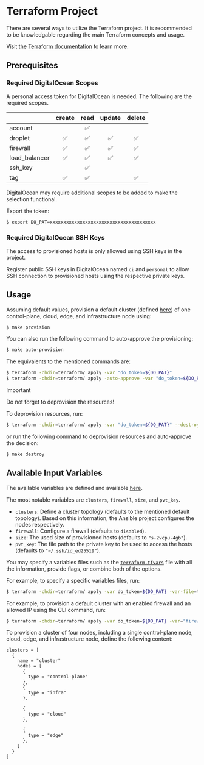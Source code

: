 <!-- 
#
# Documentation for the Terraform project.
#
# Author: David Hurta
#
-->

# Terraform Project

There are several ways to utilize the Terraform project. It is recommended to be knowledgable
regarding the main Terraform concepts and usage.

Visit the [Terraform documentation](https://developer.hashicorp.com/terraform) to learn more.

## Prerequisites

### Required DigitalOcean Scopes

A personal access token for DigitalOcean is needed. The following are the required scopes.

|               | create | read | update | delete |
|---------------|:------:|:----:|:------:|:------:|
| account       |        |   ✅  |        |        |
| droplet       |    ✅   |   ✅  |    ✅   |    ✅   |
| firewall      |    ✅   |   ✅  |    ✅   |    ✅   |
| load_balancer |    ✅   |   ✅  |    ✅   |    ✅   |
| ssh_key       |        |   ✅  |        |        |
| tag           |    ✅   |   ✅  |       |    ✅   |

DigitalOcean may require additional scopes to be added to make the selection functional.

Export the token:

```sh
$ export DO_PAT=xxxxxxxxxxxxxxxxxxxxxxxxxxxxxxxxxxxxxxx
```

### Required DigitalOcean SSH Keys

The access to provisioned hosts is only allowed using SSH keys in the project.

Register public SSH keys in DigitalOcean named `ci` and `personal` to allow SSH connection
to provisioned hosts using the respective private keys.

## Usage

Assuming default values, provision a default cluster (defined [here](../terraform/terraform.tfvars)) of one control-plane, cloud, edge, and infrastructure node using:

```sh
$ make provision
```

You can also run the following command to auto-approve the provisioning:

```sh
$ make auto-provision
```

The equivalents to the mentioned commands are:

```sh
$ terraform -chdir=terraform/ apply -var "do_token=${DO_PAT}"
$ terraform -chdir=terraform/ apply -auto-approve -var "do_token=${DO_PAT}"
```

> [!IMPORTANT]  
> Do not forget to deprovision the resources!

To deprovision resources, run:

```sh
$ terraform -chdir=terraform/ apply -var "do_token=${DO_PAT}" --destroy
```

or run the following command to deprovision resources and auto-approve the decision:

```sh
$ make destroy
```

## Available Input Variables

The available variables are defined and available [here](../terraform/variables.tf).

The most notable variables are `clusters`, `firewall`, `size`, and `pvt_key`.

- `clusters`: Define a cluster topology (defaults to the mentioned default topology).
Based on this information, the Ansible project configures the nodes respectively.
- `firewall`: Configure a firewall (defaults to `disabled`).
- `size`: The used size of provisioned hosts (defaults to `"s-2vcpu-4gb"`).
- `pvt_key`: The file path to the private key to be used to access the hosts (defaults to `"~/.ssh/id_ed25519"`).

You may specify a variables files such as the [`terraform.tfvars`](../terraform/terraform.tfvars) file with all the information, provide flags, or combine both of the options.

For example, to specify a specific variables files, run:

```sh
$ terraform -chdir=terraform/ apply -var do_token=${DO_PAT} -var-file=terraform_large_cluster.tfvars
```

For example, to provision a default cluster with an enabled firewall and an allowed IP using the CLI command, run:

```sh
$ terraform -chdir=terraform/ apply -var do_token=${DO_PAT} -var="firewall={\"enabled\"=true,\"allowed_ip\":\"${PUBLIC_IP}\"}"
```

To provision a cluster of four nodes, including a single control-plane node, cloud, edge, 
and infrastructure node, define the following content:

```shell
clusters = [
  {
    name = "cluster"
    nodes = [
      {
        type = "control-plane"
      },
      {
        type = "infra"
      },

      {
        type = "cloud"
      },

      {
        type = "edge"
      },
    ]
  }
]
```
